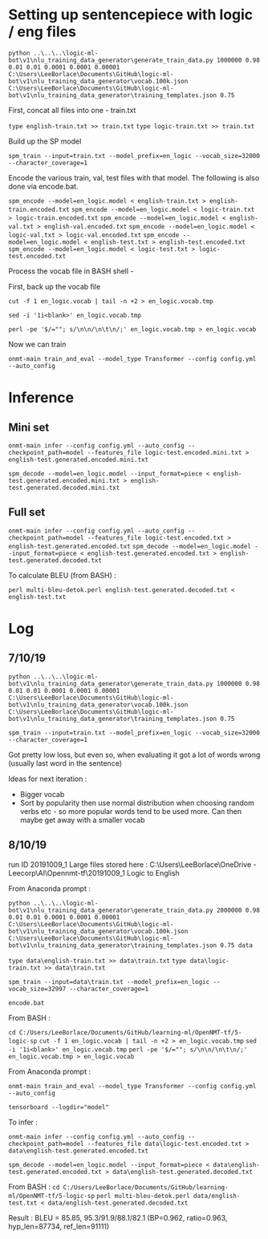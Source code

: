 # Setting up sentencepiece with logic / eng files
`python ..\..\..\logic-ml-bot\v1\nlu_training_data_generator\generate_train_data.py 1000000 0.98 0.01 0.01 0.0001 0.0001 0.00001 C:\Users\LeeBorlace\Documents\GitHub\logic-ml-bot\v1\nlu_training_data_generator\vocab.100k.json C:\Users\LeeBorlace\Documents\GitHub\logic-ml-bot\v1\nlu_training_data_generator\training_templates.json 0.75`

First, concat all files into one - train.txt

`type english-train.txt >> train.txt`
`type logic-train.txt >> train.txt`

Build up the SP model

`spm_train --input=train.txt --model_prefix=en_logic --vocab_size=32000 --character_coverage=1`

Encode the various train, val, test files with that model. The following is also done via encode.bat.

`spm_encode --model=en_logic.model < english-train.txt > english-train.encoded.txt`
`spm_encode --model=en_logic.model < logic-train.txt > logic-train.encoded.txt`
`spm_encode --model=en_logic.model < english-val.txt > english-val.encoded.txt`
`spm_encode --model=en_logic.model < logic-val.txt > logic-val.encoded.txt`
`spm_encode --model=en_logic.model < english-test.txt > english-test.encoded.txt`
`spm_encode --model=en_logic.model < logic-test.txt > logic-test.encoded.txt`

Process the vocab file in BASH shell -

First, back up the vocab file

`cut -f 1 en_logic.vocab | tail -n +2 > en_logic.vocab.tmp`

`sed -i '1i<blank>' en_logic.vocab.tmp`

`perl -pe '$/=""; s/\n\n/\n\t\n/;' en_logic.vocab.tmp > en_logic.vocab`

Now we can train

`onmt-main train_and_eval --model_type Transformer --config config.yml --auto_config`

# Inference
## Mini set
`onmt-main infer --config config.yml --auto_config --checkpoint_path=model --features_file logic-test.encoded.mini.txt > english-test.generated.encoded.mini.txt`

`spm_decode --model=en_logic.model --input_format=piece < english-test.generated.encoded.mini.txt > english-test.generated.decoded.mini.txt`

## Full set

`onmt-main infer --config config.yml --auto_config --checkpoint_path=model --features_file logic-test.encoded.txt > english-test.generated.encoded.txt`
`spm_decode --model=en_logic.model --input_format=piece < english-test.generated.encoded.txt > english-test.generated.decoded.txt`

To calculate BLEU (from BASH) :

`perl multi-bleu-detok.perl english-test.generated.decoded.txt < english-test.txt`

# Log
## 7/10/19

`python ..\..\..\logic-ml-bot\v1\nlu_training_data_generator\generate_train_data.py 1000000 0.98 0.01 0.01 0.0001 0.0001 0.00001 C:\Users\LeeBorlace\Documents\GitHub\logic-ml-bot\v1\nlu_training_data_generator\vocab.100k.json C:\Users\LeeBorlace\Documents\GitHub\logic-ml-bot\v1\nlu_training_data_generator\training_templates.json 0.75`

`spm_train --input=train.txt --model_prefix=en_logic --vocab_size=32000 --character_coverage=1`

Got pretty low loss, but even so, when evaluating it got a lot of words wrong (usually last word in the sentence)

Ideas for next iteration : 
- Bigger vocab
- Sort by popularity then use normal distribution when choosing random verbs etc - so more popular words tend to be used more. Can then maybe get away with a smaller vocab

## 8/10/19 
run ID 20191009_1
Large files stored here : C:\Users\LeeBorlace\OneDrive - Leecorp\AI\Opennmt-tf\20191009_1 Logic to English

From Anaconda prompt :

`python ..\..\..\logic-ml-bot\v1\nlu_training_data_generator\generate_train_data.py 2000000 0.98 0.01 0.01 0.0001 0.0001 0.00001 C:\Users\LeeBorlace\Documents\GitHub\logic-ml-bot\v1\nlu_training_data_generator\vocab.100k.json C:\Users\LeeBorlace\Documents\GitHub\logic-ml-bot\v1\nlu_training_data_generator\training_templates.json 0.75 data`

`type data\english-train.txt >> data\train.txt`
`type data\logic-train.txt >> data\train.txt`

`spm_train --input=data\train.txt --model_prefix=en_logic --vocab_size=32997 --character_coverage=1`

`encode.bat`

From BASH : 

`cd C:/Users/LeeBorlace/Documents/GitHub/learning-ml/OpenNMT-tf/5-logic-sp`
`cut -f 1 en_logic.vocab | tail -n +2 > en_logic.vocab.tmp`
`sed -i '1i<blank>' en_logic.vocab.tmp`
`perl -pe '$/=""; s/\n\n/\n\t\n/;' en_logic.vocab.tmp > en_logic.vocab`

From Anaconda prompt :

`onmt-main train_and_eval --model_type Transformer --config config.yml --auto_config`

`tensorboard --logdir="model"`

To infer :

`onmt-main infer --config config.yml --auto_config --checkpoint_path=model --features_file data\logic-test.encoded.txt > data\english-test.generated.encoded.txt`

`spm_decode --model=en_logic.model --input_format=piece < data\english-test.generated.encoded.txt > data\english-test.generated.decoded.txt`

From BASH :
`cd C:/Users/LeeBorlace/Documents/GitHub/learning-ml/OpenNMT-tf/5-logic-sp`
`perl multi-bleu-detok.perl data/english-test.txt < data/english-test.generated.decoded.txt`

Result :
BLEU = 85.85, 95.3/91.9/88.1/82.1 (BP=0.962, ratio=0.963, hyp_len=87734, ref_len=91111)